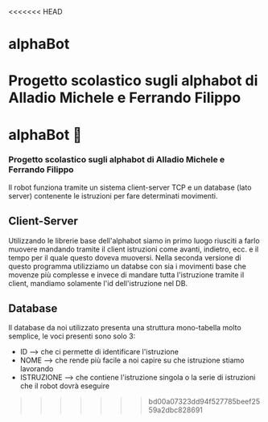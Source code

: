 <<<<<<< HEAD
# alphaBot

Progetto scolastico sugli alphabot di Alladio Michele e Ferrando Filippo
=======
# alphaBot :rocket:
### Progetto scolastico sugli alphabot di Alladio Michele e Ferrando Filippo
Il robot funziona tramite un sistema client-server TCP e un database (lato server) contenente le istruzioni per fare determinati movimenti.

## Client-Server
Utilizzando le librerie base dell'alphabot siamo in primo luogo riusciti a farlo muovere mandando tramite il client istruzioni come avanti, indietro, ecc. e il tempo per il quale questo doveva muoversi.
Nella seconda versione di questo programma utilizziamo un databse con sia i movimenti base che movenze più complesse e invece di mandare tutta l'istruzione tramite il client, mandiamo solamente l'id dell'istruzione nel DB.

## Database
Il database da noi utilizzato presenta una struttura mono-tabella molto semplice, le voci presenti sono solo 3:
 - ID --> che ci permette di identificare l'istruzione
 - NOME --> che rende più facile a noi capire su che istruzione stiamo lavorando
 - ISTRUZIONE --> che contiene l'istruzione singola o la serie di istruzioni che il robot dovrà eseguire
>>>>>>> bd00a07323dd94f527785beef2559a2dbc828691
